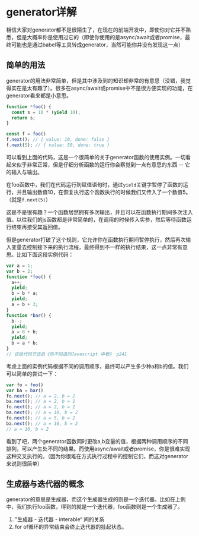 # generator详解

[tag]:generator|es6
[create]:2021-03-21

相信大家对generator都不是很陌生了，在现在的前端开发中，即使你对它并不熟悉，但是大概率你是使用过它的（即使你使用的是async/await或者promise，最终可能也是通过babel等工具转成generator，当然可能你并没有发现这一点）

## 简单的用法

generator的用法非常简单，但是其中涉及到的知识却非常的有意思（没错，我觉得实在是太有趣了）。很多在async/await或promise中不是很方便实现的功能，在generator看来都是小意思。

```js
function *foo() {
  const s = 10 * (yield 10);
  return s;
}

const f = foo()
f.next(); // { value: 10, done: false }
f.next(5); // { value: 50, done: true }
```

可以看到上面的代码，这是一个很简单的关于generator函数的使用实例。一切看起来似乎非常正常，但是仔细分析函数的运行你会察觉到一点有意思的东西 -- 它的输入与输出。

在foo函数中，我们在代码运行到赋值语句时，通过`yield`关键字暂停了函数的运行，并且输出数值10，在恢复执行这个函数执行的时候我们又传入了一个数值5。（就是`f.next(5)`）

这是不是很有趣？一个函数居然拥有多次输出，并且可以在函数执行期间多次注入值。以往我们的js函数都是非常简单的，在调用的时候传入实参，然后等待函数运行结束再接受其返回值。

但是generator打破了这个规则，它允许你在函数执行期间暂停执行，然后再次输入变量去控制接下来的执行流程，最终得到不一样的执行结果，这一点非常有意思。比如下面这段实例代码：

```js
var a = 1;
var b = 2;
function *foo() {
  a++;
  yield;
  b = b * a;
  yield;
  a = b + 3;
}
function *bar() {
  b--;
  yield;
  a = 8 + b;
  yield;
  b = a * b;
}
// 该段代码节选自《你不知道的Javascript 中卷》 p241
```

考虑上面的实例代码根据不同的调用顺序，最终可以产生多少种a和b的值。我们可以简单的尝试一下：

```js
var fo = foo()
var ba = bar()
fo.next(); // a = 2, b = 2
ba.next(); // a = 2, b = 1
fo.next(); // a = 2, b = 2
ba.next(); // a = 10, b = 2
fo.next(); // a = 5, b = 2
ba.next(); // a = 10, b = 2
// a = 10, b = 2
```

看到了吧，两个generator函数同时更改a,b变量的值，根据两种调用顺序的不同排列，可以产生处不同的结果。而使用async/await或者promise，你是很难实现这种交叉执行的。（因为你很难在方式执行过程中的控制它们，而这对generator来说则很简单）

## 生成器与迭代器的概念

generator的意思是生成器，而这个生成器生成的则是一个迭代器。比如在上例中，我们执行foo函数，得到的就是一个迭代器，foo函数则是一个生成器了。

1. ”生成器 - 迭代器 - interable“ 间的关系
2. for of循环的异常结束会终止迭代器的挂起状态。
